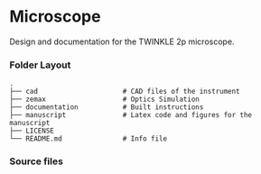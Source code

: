 # Microscope
Design and documentation for the TWINKLE 2p microscope.

### Folder Layout
    .
    ├── cad                     # CAD files of the instrument
    ├── zemax                   # Optics Simulation
    ├── documentation           # Built instructions
    ├── manuscript              # Latex code and figures for the manuscript
    ├── LICENSE
    └── README.md               # Info file

### Source files
